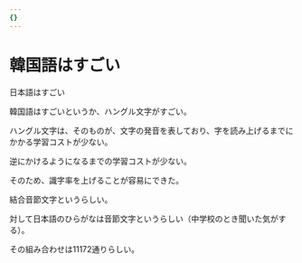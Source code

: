 ```yaml
---
{}
---
```

# 韓国語はすごい

日本語はすごい

韓国語はすごいというか、ハングル文字がすごい。

ハングル文字は、そのものが、文字の発音を表しており、字を読み上げるまでにかかる学習コストが少ない。

逆にかけるようになるまでの学習コストが少ない。

そのため、識字率を上げることが容易にできた。

結合音節文字というらしい。

対して日本語のひらがなは音節文字というらしい（中学校のとき聞いた気がする）。

その組み合わせは11172通りらしい。